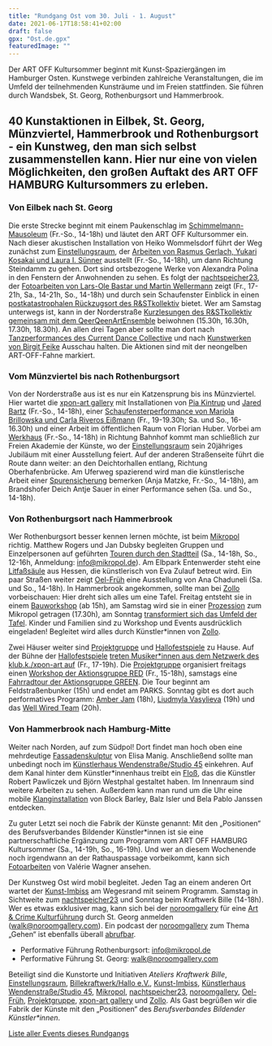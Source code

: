 ```yaml
---
title: "Rundgang Ost vom 30. Juli - 1. August"
date: 2021-06-17T18:58:41+02:00
draft: false
gpx: "Ost.de.gpx"
featuredImage: ""
---
```


Der ART OFF Kultursommer beginnt mit Kunst-Spaziergängen im Hamburger Osten. Kunstwege verbinden zahlreiche Veranstaltungen, die im Umfeld der teilnehmenden Kunsträume und im Freien stattfinden. 
Sie führen durch Wandsbek, St. Georg, Rothenburgsort und Hammerbrook.

<!--more-->

40 Kunstaktionen in Eilbek, St. Georg, Münzviertel, Hammerbrook und Rothenburgsort - ein Kunstweg, den man sich selbst zusammenstellen kann. Hier nur eine von vielen Möglichkeiten, den großen Auftakt des 
ART OFF HAMBURG Kultursommers zu erleben.
---

### Von Eilbek nach St. Georg

Die erste Strecke beginnt mit einem Paukenschlag im [Schimmelmann-Mausoleum](/events/einst_03a/) (Fr.-So., 14-18h) und läutet den ART OFF Kultursommer ein. Nach dieser akustischen Installation von Heiko 
Wommelsdorf führt der Weg zunächst zum [Einstellungsraum](/places/einstellungsraum/), der [Arbeiten von Rasmus Gerlach, Yukari Kosakai und Laura I. Sünner](/events/einst_02a/) ausstellt (Fr.-So., 14-18h), um dann Richtung Steindamm zu gehen. Dort sind 
ortsbezogene Werke von Alexandra Polina in den Fenstern der Anwohnenden zu sehen. Es folgt der [nachtspeicher23](/places/nachtspeicher23/), der [Fotoarbeiten von Lars-Ole Bastar und Martin Wellermann](/events/n23_04c/) zeigt (Fr., 17-21h, Sa., 14-21h, 
So., 14-18h) und durch sein Schaufenster Einblick in einen [postkatastrophalen Rückzugsort des R&STkollektiv](/events/n23_02a/) bietet. Wer am Samstag unterwegs ist, kann in der Norderstraße [Kurzlesungen des R&STkollektiv 
gemeinsam mit dem QeerQeenArtEnsemble](/events/n23_03a/) beiwohnen (15.30h, 16.30h, 17.30h, 18.30h). An allen drei Tagen aber sollte man dort nach [Tanzperformances des Current Dance Collective](/events/xpon_05a/) und nach [Kunstwerken von 
Birgit Feike](/events/xpon_08/) Ausschau halten. Die Aktionen sind mit der neongelben ART-OFF-Fahne markiert.

### Vom Münzviertel bis nach Rothenburgsort

Von der Norderstraße aus ist es nur ein Katzensprung bis ins Münzviertel. Hier wartet die [xpon-art gallery](/places/xpon-art/) mit Installationen von [Pia Kintrup](/events/xpon_03a/) und [Jared Bartz](/events/xpon_02a/) (Fr.-So., 14-18h), einer 
[Schaufensterperformance von Mariola Brillowska und Carla Riveros Eißmann](/events/xpon_01c/) (Fr., 19-19.30h; Sa. und So., 16-16.30h) und einer Arbeit im öffentlichen Raum von Florian Huber. Vorbei am [Werkhaus](/events/xpon_10a/) (Fr.-So., 
14-18h) in Richtung Bahnhof kommt man schließlich zur Freien Akademie der Künste, wo der [Einstellungsraum](/places/einstellungsraum/) sein 20jähriges Jubiläum mit einer Ausstellung feiert. Auf der anderen Straßenseite führt die 
Route dann weiter: an den Deichtorhallen entlang, Richtung Oberhafenbrücke. Am Uferweg spazierend wird man die künstlerische Arbeit einer [Spurensicherung](/events/xpon_07a/) bemerken (Anja Matzke, Fr.-So., 14-18h), am 
Brandshofer Deich Antje Sauer in einer Performance sehen (Sa. und So., 14-18h).

### Von Rothenburgsort nach Hammerbrook

Wer Rothenburgsort besser kennen lernen möchte, ist beim [Mikropol](/places/mikropol/) richtig. Matthew Rogers und Jan Dubsky begleiten Gruppen und Einzelpersonen auf geführten [Touren durch den Stadtteil](/events/mikro_1a/) (Sa., 14-18h, So., 
12-16h, Anmeldung: info@mikropol.de). Am Elbpark Entenwerder steht eine [Litfaßsäule](/events/mikro_2a/) aus Hessen, die künstlerisch von Eva Zulauf betreut wird. Ein paar Straßen weiter zeigt [Oel-Früh](/places/oel-fr_h/) eine Ausstellung von 
Ana Chaduneli (Sa. und So., 14-18h). In Hammerbrook angekommen, sollte man bei [Zollo](/places/zollo/) vorbeischauen: Hier dreht sich alles um eine Tafel. Freitag entsteht sie in einem [Bauworkshop](/events/zollo_o1/) (ab 15h), am Samstag 
wird sie in einer [Prozession](/events/zollo_2/) zum Mikropol getragen (17.30h), am Sonntag [transformiert sich das Umfeld der Tafel](/events/zollo_3/). Kinder und Familien sind zu Workshop und Events ausdrücklich eingeladen! Begleitet wird 
alles durch Künstler\*innen von [Zollo](/places/zollo/).

Zwei Häuser weiter sind [Projektgruppe](/places/projektgruppe/) und [Hallofestspiele](/places/hallo_/) zu Hause. Auf der Bühne der [Hallofestspiele](/places/hallo_/) [treten Musiker\*innen aus dem Netzwerk des klub.k./xpon-art auf](/events/xpon_06a/) (Fr., 17-19h). Die [Projektgruppe](/places/projektgruppe/) 
organisiert freitags einen [Workshop der Aktionsgruppe RED](/events/proje_01a/) (Fr., 15-18h), samstags eine [Fahrradtour der Aktionsgruppe GREEN](/events/proje_02/). Die Tour beginnt am Feldstraßenbunker (15h) und endet am PARKS. Sonntag gibt es 
dort auch performatives Programm: [Amber Jam](/events/proje_04a/) (18h), [Liudmyla Vasylieva](/events/proje_05/) (19h) und das [Well Wired Team](/events/proje_06a/) (20h).

### Von Hammerbrook nach Hamburg-Mitte

Weiter nach Norden, auf zum Südpol! Dort findet man hoch oben eine mehrdeutige [Fassadenskulptur](/events/n23_01/) von Elisa Manig. Anschließend sollte man unbedingt noch im [Künstlerhaus Wendenstraße/Studio 45](/places/k_nstlerhaus_wendenstra_e/) einkehren. 
Auf dem Kanal hinter dem Künstler\*innenhaus treibt ein [Floß](/events/wende_01a/), das die Künstler Robert Pawliczek und Björn Westphal gestaltet haben. Im Innenraum sind weitere Arbeiten zu sehen. Außerdem kann man rund um 
die Uhr eine mobile [Klanginstallation](/events/wende_02a/) von Block Barley, Balz Isler und Bela Pablo Janssen entdecken.

Zu guter Letzt sei noch die Fabrik der Künste genannt: Mit den „Positionen“ des Berufsverbandes Bildender Künstler\*innen ist sie eine partnerschaftliche Ergänzung zum Programm vom ART OFF HAMBURG 
Kultursommer (Sa., 14-19h, So., 16-19h). Und wer an diesem Wochenende noch irgendwann an der Rathauspassage vorbeikommt, kann sich [Fotoarbeiten](/events/xpon_04/) von Valérie Wagner ansehen.

Der Kunstweg Ost wird mobil begleitet. Jeden Tag an einem anderen Ort wartet der [Kunst-Imbiss](/places/kunst-imbiss/) am Wegesrand mit seinem Programm. Samstag in Sichtweite zum [nachtspeicher23](/places/nachtspeicher23/) und Sonntag beim Kraftwerk Bille 
(14-18h). Wer es etwas exklusiver mag, kann sich bei der [noroomgallery](/places/noroom_gallery/) für eine [Art & Crime Kulturführung](/events/noroo_04a/) durch St. Georg anmelden (walk@noroomgallery.com). Ein podcast der [noroomgallery](/places/noroom_gallery/) zum Thema 
„Gehen“ ist ebenfalls überall [abrufbar](http://www.noroomgallery.com/).

- Performative Führung Rothenburgsort: info@mikropol.de
- Performative Führung St. Georg: walk@noroomgallery.com

Beteiligt sind die Kunstorte und Initiativen *Ateliers Kraftwerk Bille*, [Einstellungsraum](/places/einstellungsraum/), [Billekraftwerk/Hallo e.V.](/places/hallo_/), [Kunst-Imbiss](/places/kunst-imbiss/), 
[Künstlerhaus Wendenstraße/Studio 45](/places/k_nstlerhaus_wendenstra_e/), [Mikropol](/places/mikropol/), [nachtspeicher23](/places/nachtspeicher23/), [noroomgallery](/places/noroom_gallery/), 
[Oel-Früh](/places/oel-fr_h/), [Projektgruppe](/places/projektgruppe/), [xpon-art gallery](/places/xpon-art/) und [Zollo](/places/zollo/). Als Gast begrüßen wir die Fabrik der Künste mit den „Positionen“ 
des *Berufsverbandes Bildender Künstler\*innen*.

[Liste aller Events dieses Rundgangs](/walks/ost/)



